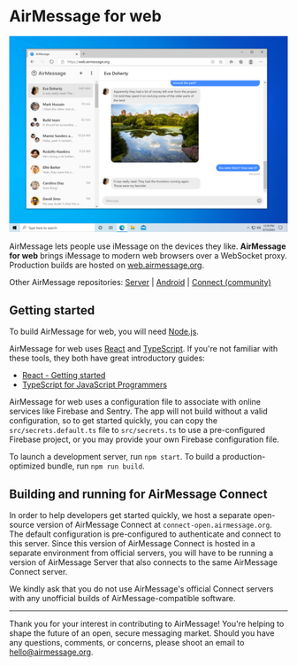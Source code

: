 # AirMessage for web

![AirMessage running on Microsoft Edge](README/windows-web.png)

AirMessage lets people use iMessage on the devices they like.
**AirMessage for web** brings iMessage to modern web browsers over a WebSocket proxy.
Production builds are hosted on [web.airmessage.org](https://web.airmessage.org).

Other AirMessage repositories:
[Server](https://github.com/airmessage/airmessage-server) |
[Android](https://github.com/airmessage/airmessage-android) |
[Connect (community)](https://github.com/airmessage/airmessage-connect-java)

## Getting started

To build AirMessage for web, you will need [Node.js](https://nodejs.org).

AirMessage for web uses [React](https://reactjs.org) and [TypeScript](https://www.typescriptlang.org). If you're not familiar with these tools, they both have great introductory guides:

- [React - Getting started](https://reactjs.org/docs/getting-started.html)
- [TypeScript for JavaScript Programmers](https://www.typescriptlang.org/docs/handbook/typescript-in-5-minutes.html)

AirMessage for web uses a configuration file to associate with online services like Firebase and Sentry.
The app will not build without a valid configuration, so to get started quickly, you can copy the `src/secrets.default.ts` file to `src/secrets.ts` to use a pre-configured Firebase project, or you may provide your own Firebase configuration file.

To launch a development server, run `npm start`. To build a production-optimized bundle, run `npm run build`.

## Building and running for AirMessage Connect

In order to help developers get started quickly, we host a separate open-source version of AirMessage Connect at `connect-open.airmessage.org`.
The default configuration is pre-configured to authenticate and connect to this server.
Since this version of AirMessage Connect is hosted in a separate environment from official servers, you will have to be running a version of AirMessage Server that also connects to the same AirMessage Connect server.

We kindly ask that you do not use AirMessage's official Connect servers with any unofficial builds of AirMessage-compatible software.

---

Thank you for your interest in contributing to AirMessage!
You're helping to shape the future of an open, secure messaging market.
Should you have any questions, comments, or concerns, please shoot an email to [hello@airmessage.org](mailto:hello@airmessage.org).
